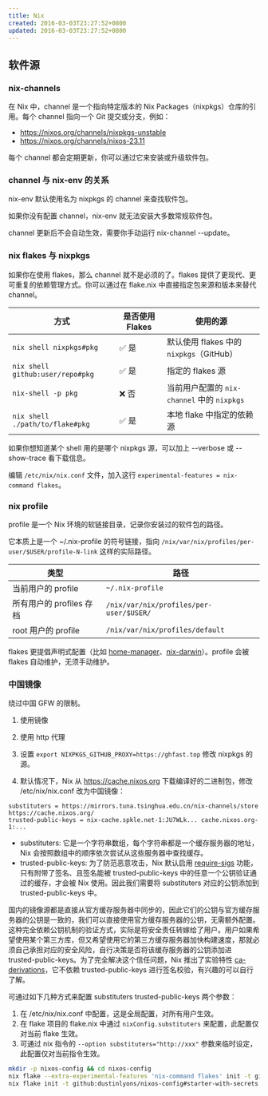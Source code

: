 ```yaml
---
title: Nix
created: 2016-03-03T23:27:52+0800
updated: 2016-03-03T23:27:52+0800
---
```


## 软件源
### nix-channels

在 Nix 中，channel 是一个指向特定版本的 Nix Packages（nixpkgs）仓库的引用。每个 channel 指向一个 Git 提交或分支，例如：

- https://nixos.org/channels/nixpkgs-unstable
- https://nixos.org/channels/nixos-23.11

每个 channel 都会定期更新，你可以通过它来安装或升级软件包。

### channel 与 nix-env 的关系
nix-env 默认使用名为 nixpkgs 的 channel 来查找软件包。

如果你没有配置 channel，nix-env 就无法安装大多数常规软件包。

channel 更新后不会自动生效，需要你手动运行 nix-channel --update。

### nix flakes 与 nixpkgs
如果你在使用 flakes，那么 channel 就不是必须的了。flakes 提供了更现代、更可重复的依赖管理方式。你可以通过在 flake.nix 中直接指定包来源和版本来替代 channel。


| 方式                               | 是否使用 Flakes | 使用的源                               |
| -------------------------------- | ----------- | ---------------------------------- |
| `nix shell nixpkgs#pkg`          | ✅ 是         | 默认使用 flakes 中的 `nixpkgs`（GitHub）   |
| `nix shell github:user/repo#pkg` | ✅ 是         | 指定的 flakes 源                       |
| `nix-shell -p pkg`               | ❌ 否         | 当前用户配置的 `nix-channel` 中的 `nixpkgs` |
| `nix shell ./path/to/flake#pkg`  | ✅ 是         | 本地 flake 中指定的依赖源                   |


如果你想知道某个 shell 用的是哪个 nixpkgs 源，可以加上 --verbose 或 --show-trace 看下载信息。

编辑 `/etc/nix/nix.conf` 文件，加入这行 `experimental-features = nix-command flakes`。

### nix profile

profile 是一个 Nix 环境的软链接目录，记录你安装过的软件包的路径。

它本质上是一个 ~/.nix-profile 的符号链接，指向 `/nix/var/nix/profiles/per-user/$USER/profile-N-link` 这样的实际路径。


| 类型                | 路径                                      |
| ----------------- | --------------------------------------- |
| 当前用户的 profile     | `~/.nix-profile`                        |
| 所有用户的 profiles 存档 | `/nix/var/nix/profiles/per-user/$USER/` |
| root 用户的 profile  | `/nix/var/nix/profiles/default`         |


flakes 更提倡声明式配置（比如 [home-manager](https://github.com/nix-community/home-manager)、[nix-darwin](https://github.com/nix-darwin/nix-darwin)）。profile 会被 flakes 自动维护，无须手动维护。

### 中国镜像

绕过中国 GFW 的限制。

1. 使用镜像
2. 使用 http 代理


1. 设置 `export NIXPKGS_GITHUB_PROXY=https://ghfast.top` 修改 nixpkgs 的源。
2. 默认情况下，Nix 从 https://cache.nixos.org 下载编译好的二进制包，修改 /etc/nix/nix.conf 改为中国镜像：

  ```
  substituters = https://mirrors.tuna.tsinghua.edu.cn/nix-channels/store https://cache.nixos.org/
  trusted-public-keys = nix-cache.spkle.net-1:JU7WLk... cache.nixos.org-1:...
  ```

  - substituters: 它是一个字符串数组，每个字符串都是一个缓存服务器的地址，Nix 会按照数组中的顺序依次尝试从这些服务器中查找缓存。
  - trusted-public-keys: 为了防范恶意攻击，Nix 默认启用 [require-sigs](https://nixos.org/manual/nix/stable/command-ref/conf-file#conf-require-sigs) 功能，只有附带了签名、且签名能被 trusted-public-keys 中的任意一个公钥验证通过的缓存，才会被 Nix 使用。因此我们需要将 substituters 对应的公钥添加到 trusted-public-keys 中。

  国内的镜像源都是直接从官方缓存服务器中同步的，因此它们的公钥与官方缓存服务器的公钥是一致的，我们可以直接使用官方缓存服务器的公钥，无需额外配置。
  这种完全依赖公钥机制的验证方式，实际是将安全责任转嫁给了用户。用户如果希望使用某个第三方库，但又希望使用它的第三方缓存服务器加快构建速度，那就必须自己承担对应的安全风险，自行决策是否将该缓存服务器的公钥添加进 trusted-public-keys。为了完全解决这个信任问题，Nix 推出了实验特性 [ca-derivations](https://wiki.nixos.org/wiki/Ca-derivations)，它不依赖 trusted-public-keys 进行签名校验，有兴趣的可以自行了解。

可通过如下几种方式来配置 substituters trusted-public-keys 两个参数：

1. 在 /etc/nix/nix.conf 中配置，这是全局配置，对所有用户生效。
1. 在 flake 项目的 flake.nix 中通过 `nixConfig.substituters` 来配置，此配置仅对当前 flake 生效。
1. 可通过 nix 指令的 `--option substituters="http://xxx"` 参数来临时设定，此配置仅对当前指令生效。


```sh
mkdir -p nixos-config && cd nixos-config
nix flake --extra-experimental-features 'nix-command flakes' init -t github:dustinlyons/nixos-config#starter-with-secrets
nix flake init -t github:dustinlyons/nixos-config#starter-with-secrets
```
